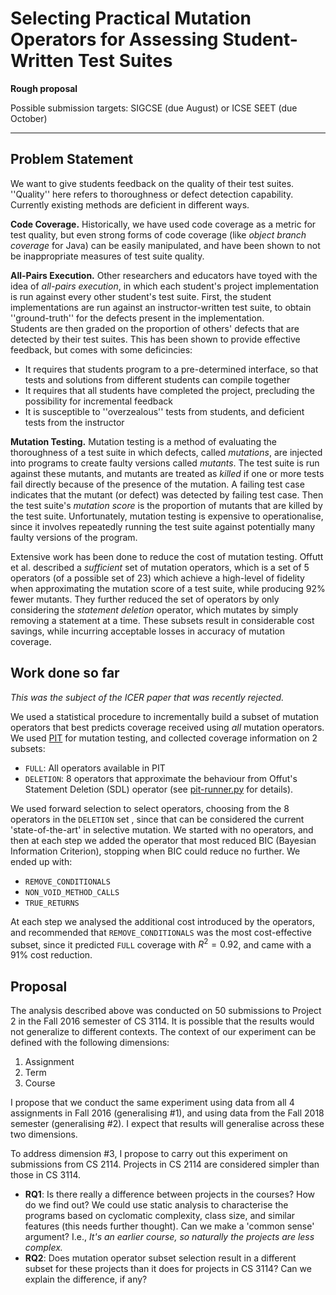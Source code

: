 # Selecting Practical Mutation Operators for Assessing Student-Written Test Suites 
**Rough proposal**

Possible submission targets: SIGCSE (due August) or ICSE SEET (due October)

---

## Problem Statement
We want to give students feedback on the quality of their test suites.
''Quality'' here refers to thoroughness or defect detection capability.
Currently existing methods are deficient in different ways.

**Code Coverage.**
Historically, we have used code coverage as a metric for test quality, but even strong forms of code coverage (like *object branch coverage* for Java) can be easily manipulated, and have been shown to not be inappropriate measures of test suite quality.

**All-Pairs Execution.**
Other researchers and educators have toyed with the idea of *all-pairs execution*, in which each student's project implementation is run against every other student's test suite.
First, the student implementations are run against an instructor-written test suite, to obtain ''ground-truth'' for the defects present in the implementation.  
Students are then graded on the proportion of others' defects that are detected by their test suites.
This has been shown to provide effective feedback, but comes with some deficincies:
* It requires that students program to a pre-determined interface, so that tests and solutions from different students can compile together
* It requires that all students have completed the project, precluding the possibility for incremental feedback
* It is susceptible to ''overzealous'' tests from students, and deficient tests from the instructor

**Mutation Testing.**
Mutation testing is a method of evaluating the thoroughness of a test suite in which defects, called *mutations*, are injected into programs to create faulty versions called *mutants*. 
The test suite is run against these mutants, and mutants are treated as *killed* if one or more tests fail directly because of the presence of the mutation.
A failing test case indicates that the mutant (or defect) was detected by failing test case. 
Then the test suite's *mutation score* is the proportion of mutants that are killed by the test suite.
Unfortunately, mutation testing is expensive to operationalise, since it involves repeatedly running the test suite against potentially many faulty versions of the program.

Extensive work has been done to reduce the cost of mutation testing.
Offutt et al. described a *sufficient* set of mutation operators, which is a set of 5 operators (of a possible set of 23) which achieve a high-level of fidelity when approximating the mutation score of a test suite, while producing 92% fewer mutants.
They further reduced the set of operators by only considering the *statement deletion* operator, which mutates by simply removing a statement at a time. 
These subsets result in considerable cost savings, while incurring acceptable losses in accuracy of mutation coverage.

## Work done so far

*This was the subject of the ICER paper that was recently rejected.* 

We used a statistical procedure to incrementally build a subset of mutation operators that best predicts coverage received using *all* mutation operators.
We used [PIT](http://pitest.org) for mutation testing, and collected coverage information on 2 subsets:

* `FULL`: All operators available in PIT
* `DELETION`: 8 operators that approximate the behaviour from Offut's Statement Deletion (SDL) operator (see [pit-runner.py](pit-runner.py) for details).

We used forward selection to select operators, choosing from the 8 operators in the `DELETION` set , since that can be considered the current 'state-of-the-art' in selective mutation.
We started with no operators, and then at each step we added the operator that most reduced BIC (Bayesian Information Criterion), stopping when BIC could reduce no further.
We ended up with:

* `REMOVE_CONDITIONALS`
* `NON_VOID_METHOD_CALLS`
* `TRUE_RETURNS`

At each step we analysed the additional cost introduced by the operators, and recommended that `REMOVE_CONDITIONALS` was the most cost-effective subset, since it predicted `FULL` coverage with $R^2=0.92$, and came with a 91% cost reduction.

## Proposal

The analysis described above was conducted on 50 submissions to Project 2 in the Fall 2016 semester of CS 3114.
It is possible that the results would not generalize to different contexts.
The context of our experiment can be defined with the following dimensions:

1. Assignment
2. Term
3. Course

I propose that we conduct the same experiment using data from all 4 assignments in Fall 2016 (generalising #1), and using data from the Fall 2018 semester (generalising #2).
I expect that results will generalise across these two dimensions.

To address dimension #3, I propose to carry out this experiment on submissions from CS 2114.
Projects in CS 2114 are considered simpler than those in CS 3114.

* **RQ1**: Is there really a difference between projects in the courses? How do we find out? We could use static analysis to characterise the programs based on cyclomatic complexity, class size, and similar features (this needs further thought). Can we make a 'common sense' argument? I.e., *It's an earlier course, so naturally the projects are less complex.* 
* **RQ2**: Does mutation operator subset selection result in a different subset for these projects than it does for projects in CS 3114? Can we explain the difference, if any?

